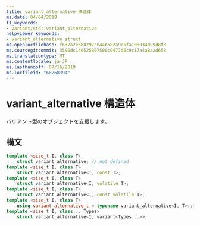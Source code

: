 ```yaml
---
title: variant_alternative 構造体
ms.date: 04/04/2019
f1_keywords:
- variant/std::variant_alternative
helpviewer_keywords:
- variant_alternative struct
ms.openlocfilehash: f637a2e588297cb44b582a9c5fa108034d99d8f3
ms.sourcegitcommit: 3590dc146525807500c0477d6c9c17a4a8a2d658
ms.translationtype: MT
ms.contentlocale: ja-JP
ms.lasthandoff: 07/16/2019
ms.locfileid: "68268394"
---
```

# <a name="variantalternative-struct"></a>variant_alternative 構造体

バリアント型のオブジェクトを支援します。

## <a name="syntax"></a>構文

```cpp
template <size_t I, class T>
    struct variant_alternative; // not defined
template <size_t I, class T>
    struct variant_alternative<I, const T>;
template <size_t I, class T>
    struct variant_alternative<I, volatile T>;
template <size_t I, class T>
    struct variant_alternative<I, const volatile T>;
template <size_t I, class T>
    using variant_alternative_t = typename variant_alternative<I, T>::type;
template <size_t I, class... Types>
    struct variant_alternative<I, variant<Types...>>;
```
